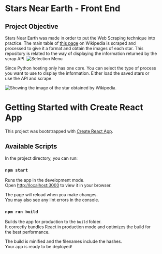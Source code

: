 # Stars Near Earth - Front End

## Project Objective
Stars Near Earth was made in order to put the Web Scraping technique into practice. The main table of [this page](https://en.wikipedia.org/wiki/List_of_nearest_stars_and_brown_dwarfs) on Wikipedia is scraped and processed to give it a format and obtain the images of each star. 
This repository is related to the way of displaying the information returned by the scrap API.
![Selection Menu](https://enriquechavezr.com/wp-content/uploads/2023/12/Stars_Near_Earth_1.png)

Since Python hosting only has one core. You can select the type of process you want to use to display the information. Either load the saved stars or use the API and scrape.

![Showing the image of the star obtained by Wikipedia.](https://enriquechavezr.com/wp-content/uploads/2023/12/Stars_Near_Earth_4.png)


# Getting Started with Create React App

This project was bootstrapped with [Create React App](https://github.com/facebook/create-react-app).

## Available Scripts

In the project directory, you can run:

### `npm start`

Runs the app in the development mode.\
Open [http://localhost:3000](http://localhost:3000) to view it in your browser.

The page will reload when you make changes.\
You may also see any lint errors in the console.

### `npm run build`

Builds the app for production to the `build` folder.\
It correctly bundles React in production mode and optimizes the build for the best performance.

The build is minified and the filenames include the hashes.\
Your app is ready to be deployed!
